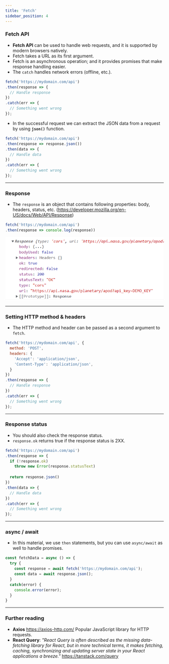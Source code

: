 ```yaml
---
title: 'Fetch'
sidebar_position: 4
---
```

### Fetch API
- **Fetch API** can be used to handle web requests, and it is supported by modern browsers natively.
- Fetch takes a URL as its first argument.
- Fetch is an asynchronous operation; and it provides promises that make response handling easier.
- The `catch` handles network errors (offline, etc.).
```js
fetch('https://mydomain.com/api')
.then(response => {
  // Handle response
})
.catch(err => {
  // Something went wrong
});
```
- In the successful request we can extract the JSON data from a request by using **`json()`** function.
```js
fetch('https://mydomain.com/api')
.then(response => response.json())
.then(data => {
  // Handle data
})
.catch(err => {
  // Something went wrong
});
```
---
### Response
- The `response` is an object that contains following properties: body, headers, status, etc. (https://developer.mozilla.org/en-US/docs/Web/API/Response)
```js
fetch('https://mydomain.com/api')
.then(response => console.log(response))
```
 ![Response](./img/response.png)

---
### Setting HTTP method & headers
- The HTTP method and header can be passed as a second argument to `fetch`.
```js
fetch('https://mydomain.com/api', {
  method: 'POST', 
  headers: { 
    'Accept': 'application/json', 
    'Content-Type': 'application/json', 
  }
})
.then(response => {
  // Handle response
})
.catch(err => {
  // Something went wrong
});
```
---
### Response status
- You should also check the response status.
- `response.ok` returns true if the response status is 2XX.
```js 
fetch('https://mydomain.com/api')
.then(response => {
  if (!response.ok) 
    throw new Error(response.statusText)
  
  return response.json()
})
.then(data => {
  // Handle data
})
.catch(err => {
  // Something went wrong
});
```
---
### async / await
- In this material, we use `then` statements, but you can use `async/await` as well to handle promises.
```js
const fetchData = async () => {
  try {
    const response = await fetch('https://mydomain.com/api');
    const data = await response.json();
  }
  catch(error) {
    console.error(error);
  }
}
```
---
### Further reading
- **Axios** https://axios-http.com/ Popular JavaScript library for HTTP requests.
- **React Query**: *"React Query is often described as the missing data-fetching library for React, but in more technical terms, it makes fetching, caching, synchronizing and updating server state in your React applications a breeze."* 
https://tanstack.com/query
